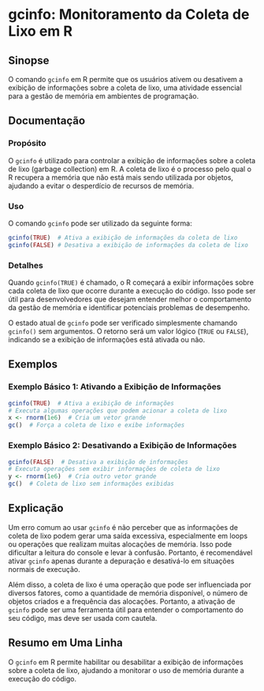 <!--
Meta Description: # gcinfo: Monitoramento da Coleta de Lixo em R ## Sinopse O comando `gcinfo` em R permite que os usuários ativem ou desativem a exibição de informaçõe...
Meta Keywords: gcinfo, informações, coleta, lixo, exibição
-->

# gcinfo: Monitoramento da Coleta de Lixo em R

## Sinopse
O comando `gcinfo` em R permite que os usuários ativem ou desativem a exibição de informações sobre a coleta de lixo, uma atividade essencial para a gestão de memória em ambientes de programação.

## Documentação
### Propósito
O `gcinfo` é utilizado para controlar a exibição de informações sobre a coleta de lixo (garbage collection) em R. A coleta de lixo é o processo pelo qual o R recupera a memória que não está mais sendo utilizada por objetos, ajudando a evitar o desperdício de recursos de memória.

### Uso
O comando `gcinfo` pode ser utilizado da seguinte forma:

```R
gcinfo(TRUE)  # Ativa a exibição de informações da coleta de lixo
gcinfo(FALSE) # Desativa a exibição de informações da coleta de lixo
```

### Detalhes
Quando `gcinfo(TRUE)` é chamado, o R começará a exibir informações sobre cada coleta de lixo que ocorre durante a execução do código. Isso pode ser útil para desenvolvedores que desejam entender melhor o comportamento da gestão de memória e identificar potenciais problemas de desempenho.

O estado atual de `gcinfo` pode ser verificado simplesmente chamando `gcinfo()` sem argumentos. O retorno será um valor lógico (`TRUE` ou `FALSE`), indicando se a exibição de informações está ativada ou não.

## Exemplos
### Exemplo Básico 1: Ativando a Exibição de Informações
```R
gcinfo(TRUE)  # Ativa a exibição de informações
# Executa algumas operações que podem acionar a coleta de lixo
x <- rnorm(1e6)  # Cria um vetor grande
gc()  # Força a coleta de lixo e exibe informações
```

### Exemplo Básico 2: Desativando a Exibição de Informações
```R
gcinfo(FALSE)  # Desativa a exibição de informações
# Executa operações sem exibir informações de coleta de lixo
y <- rnorm(1e6)  # Cria outro vetor grande
gc()  # Coleta de lixo sem informações exibidas
```

## Explicação
Um erro comum ao usar `gcinfo` é não perceber que as informações de coleta de lixo podem gerar uma saída excessiva, especialmente em loops ou operações que realizam muitas alocações de memória. Isso pode dificultar a leitura do console e levar à confusão. Portanto, é recomendável ativar `gcinfo` apenas durante a depuração e desativá-lo em situações normais de execução.

Além disso, a coleta de lixo é uma operação que pode ser influenciada por diversos fatores, como a quantidade de memória disponível, o número de objetos criados e a frequência das alocações. Portanto, a ativação de `gcinfo` pode ser uma ferramenta útil para entender o comportamento do seu código, mas deve ser usada com cautela.

## Resumo em Uma Linha
O `gcinfo` em R permite habilitar ou desabilitar a exibição de informações sobre a coleta de lixo, ajudando a monitorar o uso de memória durante a execução do código.